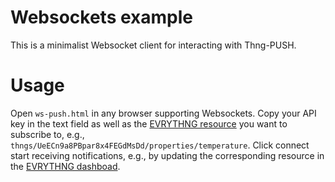 Websockets example
===================

This is a minimalist Websocket client for interacting with Thng-PUSH. 

# Usage

Open `ws-push.html` in any browser supporting Websockets. Copy your API key in the text field as well as the [EVRYTHNG resource](https://dashboard.evrythng.com/developers/apidoc) you want to subscribe to, e.g., `thngs/UeECn9a8PBpar8x4FEGdMsDd/properties/temperature`. Click connect start receiving notifications, e.g., by updating the corresponding resource in the [EVRYTHNG dashboad](https://dashboard.evrythng.com).